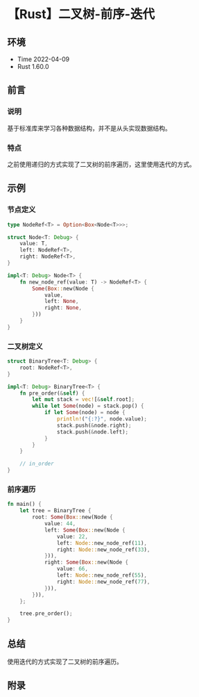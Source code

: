 # 【Rust】二叉树-前序-迭代

## 环境

- Time 2022-04-09
- Rust 1.60.0

## 前言

### 说明

基于标准库来学习各种数据结构，并不是从头实现数据结构。

### 特点

之前使用递归的方式实现了二叉树的前序遍历，这里使用迭代的方式。

## 示例

### 节点定义

```rust
type NodeRef<T> = Option<Box<Node<T>>>;

struct Node<T: Debug> {
    value: T,
    left: NodeRef<T>,
    right: NodeRef<T>,
}

impl<T: Debug> Node<T> {
    fn new_node_ref(value: T) -> NodeRef<T> {
        Some(Box::new(Node {
            value,
            left: None,
            right: None,
        }))
    }
}
```

### 二叉树定义

```rust
struct BinaryTree<T: Debug> {
    root: NodeRef<T>,
}

impl<T: Debug> BinaryTree<T> {
    fn pre_order(&self) {
        let mut stack = vec![&self.root];
        while let Some(node) = stack.pop() {
            if let Some(node) = node {
                println!("{:?}", node.value);
                stack.push(&node.right);
                stack.push(&node.left);
            }
        }
    }

    // in_order 
}
```

### 前序遍历

```rust
fn main() {
    let tree = BinaryTree {
        root: Some(Box::new(Node {
            value: 44,
            left: Some(Box::new(Node {
                value: 22,
                left: Node::new_node_ref(11),
                right: Node::new_node_ref(33),
            })),
            right: Some(Box::new(Node {
                value: 66,
                left: Node::new_node_ref(55),
                right: Node::new_node_ref(77),
            })),
        })),
    };

    tree.pre_order();
}
```

## 总结

使用迭代的方式实现了二叉树的前序遍历。

## 附录
